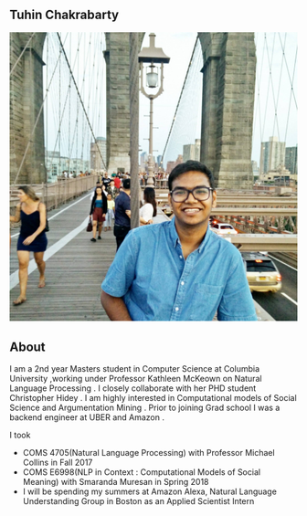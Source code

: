 ## Tuhin Chakrabarty

![Image](images/dp.jpg)

## About
I am a 2nd year Masters student in Computer Science at Columbia University ,working under Professor Kathleen McKeown on Natural Language Processing . I closely collaborate with her PHD student Christopher Hidey . I am highly interested in Computational models of Social Science and Argumentation Mining . Prior to joining Grad school I was a backend engineer at UBER and Amazon .

I took <br />
- COMS 4705(Natural Language Processing) with Professor Michael Collins in Fall 2017 <br />
- COMS E6998(NLP in Context : Computational Models of Social Meaning) with Smaranda Muresan in Spring 2018 <br />
- I will be spending my summers at Amazon Alexa, Natural Language Understanding Group in Boston  as an Applied  Scientist Intern

